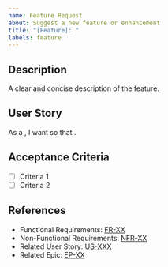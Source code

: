 ```yaml
---
name: Feature Request
about: Suggest a new feature or enhancement
title: "[Feature]: "
labels: feature
---
```


## Description

A clear and concise description of the feature.

## User Story

As a <role>, I want <goal> so that <value>.

## Acceptance Criteria

- [ ] Criteria 1
- [ ] Criteria 2

## References

- Functional Requirements: [FR-XX](../../docs/requirements/functional.md#fr-xx)
- Non-Functional Requirements: [NFR-XX](../../docs/requirements/non-functional.md#nfr-xx)
- Related User Story: [US-XXX](../../docs/user-stories/US-XXX-some-feature.md)
- Related Epic: [EP-XX](../../docs/epics/ep-XX-some-epic.md)
